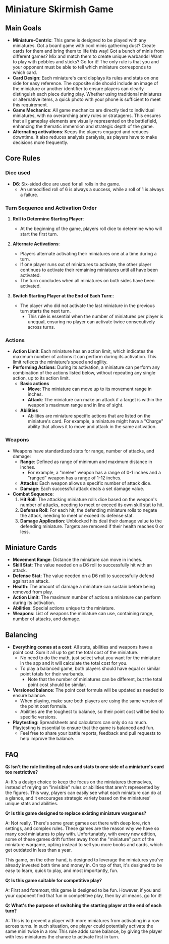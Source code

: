 # Miniature Skirmish Game

## Main Goals

- **Miniature-Centric**: This game is designed to be played with any miniatures. Got a board game with cool minis gathering dust? Create cards for them and bring them to life this way! Got a bunch of minis from different games? Mix and match them to create unique warbands! Want to play with pebbles and sticks? Go for it! The only rule is that you and your opponent must be able to tell which miniature corresponds to which card.
- **Card Design**: Each miniature's card displays its rules and stats on one side for easy reference. The opposite side should include an image of the miniature or another identifier to ensure players can clearly distinguish each piece during play. Whether using traditional miniatures or alternative items, a quick photo with your phone is sufficient to meet this requirement.
- **Game Mechanics**: All game mechanics are directly tied to individual miniatures, with no overarching army rules or stratagems. This ensures that all gameplay elements are visually represented on the battlefield, enhancing the thematic immersion and strategic depth of the game.
- **Alternating activations**: Keeps the players engaged and reduces downtime. It also reduces analysis paralysis, as players have to make decisions more frequently.

## Core Rules

### Dice used

- **D6**: Six-sided dice are used for all rolls in the game.
  - An unmodified roll of 6 is always a success, while a roll of 1 is always a failure.

### Turn Sequence and Activation Order

1. **Roll to Determine Starting Player**:
   - At the beginning of the game, players roll dice to determine who will start the first turn.

2. **Alternate Activations**:
   - Players alternate activating their miniatures one at a time during a turn.
   - If one player runs out of miniatures to activate, the other player continues to activate their remaining miniatures until all have been activated.
   - The turn concludes when all miniatures on both sides have been activated.

3. **Switch Starting Player at the End of Each Turn:**:
   - The player who did not activate the last miniature in the previous turn starts the next turn.
     - This rule is essential when the number of miniatures per player is unequal, ensuring no player can activate twice consecutively across turns.

### Actions

- **Action Limit**: Each miniature has an action limit, which indicates the maximum number of actions it can perform during its activation. This limit reflects the miniature’s speed and agility.
- **Performing Actions**: During its activation, a miniature can perform any combination of the actions listed below, without repeating any single action, up to its action limit.
  - **Basic actions**
    - **Move**: The miniature can move up to its movement range in inches.
    - **Attack**: The miniature can make an attack if a target is within the weapon's maximum range and in line of sight.
  - **Abilities**
    - Abilities are miniature specific actions that are listed on the miniature's card. For example, a miniature might have a "Charge" ability that allows it to move and attack in the same activation.
  
### Weapons

- Weapons have standardized stats for range, number of attacks, and damage:
  - **Range**: Defined as range of minimum and maximum distance in inches.
    - For example, a "melee" weapon has a range of 0-1 inches and a "ranged" weapon has a range of 1-12 inches.
  - **Attacks**: Each weapon allows a specific number of attack dice.
  - **Damage**: Each successful attack deals a set damage value.
- **Combat Sequence**:
  1. **Hit Roll**: The attacking miniature rolls dice based on the weapon's number of attacks, needing to meet or exceed its own skill stat to hit.
  2. **Defense Roll**: For each hit, the defending miniature rolls to negate the attack, needing to meet or exceed its defense stat.
  3. **Damage Application**: Unblocked hits deal their damage value to the defending miniature. Targets are removed if their health reaches 0 or less.

## Miniature Cards

- **Movement Range**: Distance the miniature can move in inches.
- **Skill Stat**: The value needed on a D6 roll to successfully hit with an attack.
- **Defense Stat**: The value needed on a D6 roll to successfully defend against an attack.
- **Health**: The amount of damage a miniature can sustain before being removed from play.
- **Action Limit**: The maximum number of actions a miniature can perform during its activation.
- **Abilities**: Special actions unique to the miniature.
- **Weapons**: List of weapons the miniature can use, containing range, number of attacks, and damage.

## Balancing

- **Everything comes at a cost**: All stats, abilities and weapons have a point cost. Sum it all up to get the total cost of the miniature.
  - No need to do the math, just select what you want for the miniature in the app and it will calculate the total cost for you.
  - To play a balanced game, both players should have equal or similar point totals for their warbands.
    - Note that the number of miniatures can be different, but the total point cost should be similar.
- **Versioned balance**: The point cost formula will be updated as needed to ensure balance.
  - When playing, make sure both players are using the same version of the point cost formula.
  - Abilities are the toughest to balance, so their point cost will be tied to specific versions.
- **Playtesting**: Spreadsheets and calculators can only do so much. Playtesting is essential to ensure that the game is balanced and fun.
  - Feel free to share your battle reports, feedback and pull requests to help improve the balance.

## FAQ

**Q: Isn't the rule limiting all rules and stats to one side of a miniature's card too restrictive?**

A: It's a design choice to keep the focus on the miniatures themselves, instead of relying on "invisible" rules or abilities that aren't represented by the figures. This way, players can easily see what each miniature can do at a glance, and it encourages strategic variety based on the miniatures' unique stats and abilities.

**Q: Is this game designed to replace existing miniature wargames?**

A: Not really. There's some great games out there with deep lore, rich settings, and complex rules. These games are the reason why we have so many cool miniatures to play with. Unfortunately, with every new edition, some of these games drift further away from the "miniature" part of the miniature wargame, opting instead to sell you more books and cards, which get outdated in less than a year.

This game, on the other hand, is designed to leverage the miniatures you've already invested both time and money in. On top of that, it's designed to be easy to learn, quick to play, and most importantly, fun.

**Q: Is this game suitable for competitive play?**

A: First and foremost, this game is designed to be fun. However, if you and your opponent find that fun in competitive play, then by all means, go for it!

**Q: What's the purpose of switching the starting player at the end of each turn?**

A: This is to prevent a player with more miniatures from activating in a row across turns. In such situation, one player could potentially activate the same mini twice in a row. This rule adds some balance, by giving the player with less miniatures the chance to activate first in turn.
